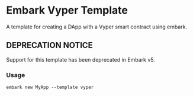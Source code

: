 # Embark Vyper Template
A template for creating a DApp with a Vyper smart contract using embark.

## DEPRECATION NOTICE 
Support for this template has been deprecated in Embark v5.

### Usage
```
embark new MyApp --template vyper
```